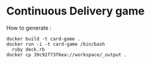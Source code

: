 # Continuous Delivery game

How to generate :
```
docker build -t card-game .
docker run -i -t card-game /bin/bash
  ruby deck.rb
docker cp 39c92f73f6ea://workspace/_output .
```
